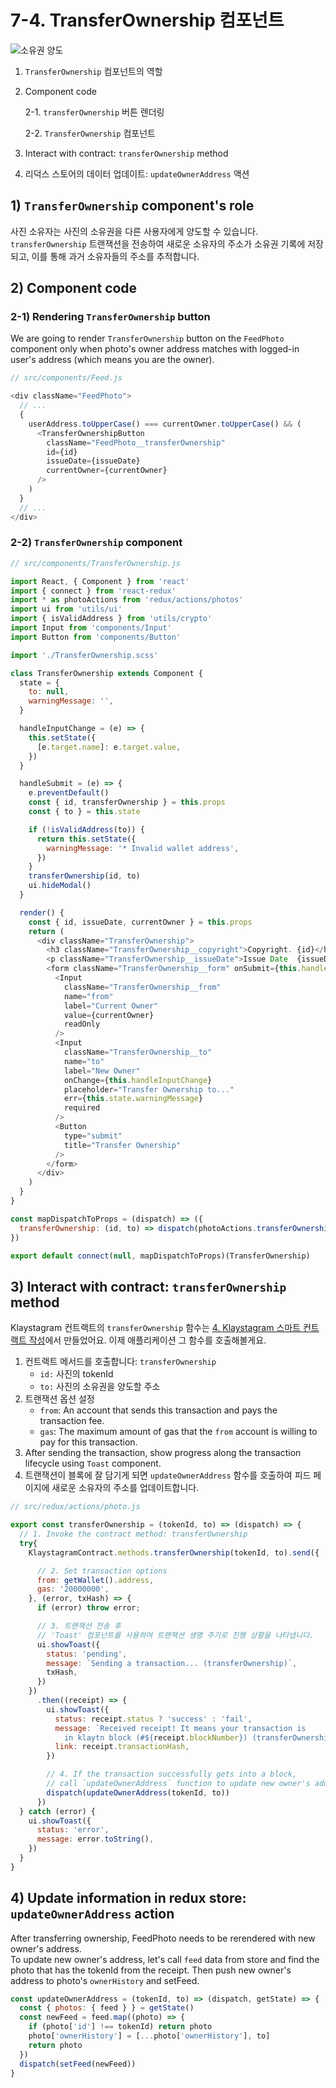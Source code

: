 # 7-4. TransferOwnership 컴포넌트

![소유권 양도](../../../../bapp/tutorials/klaystagram/images/klaystagram-transferownership.png)

1. `TransferOwnership` 컴포넌트의 역할
2.  Component code

    2-1. `transferOwnership` 버튼 렌더링

    2-2. `TransferOwnership` 컴포넌트
3. Interact with contract: `transferOwnership` method
4. 리덕스 스토어의 데이터 업데이트: `updateOwnerAddress` 액션

## 1) `TransferOwnership` component's role <a href="#1-transferownership-component-s-role" id="1-transferownership-component-s-role"></a>

사진 소유자는 사진의 소유권을 다른 사용자에게 양도할 수 있습니다. `transferOwnership` 트랜잭션을 전송하여 새로운 소유자의 주소가 소유권 기록에 저장되고, 이를 통해 과거 소유자들의 주소를 추적합니다.

## 2) Component code <a href="#2-component-code" id="2-component-code"></a>

### 2-1) Rendering `TransferOwnership` button <a href="#2-1-rendering-transferownership-button" id="2-1-rendering-transferownership-button"></a>

We are going to render `TransferOwnership` button on the `FeedPhoto` component only when photo's owner address matches with logged-in user's address (which means you are the owner).

```javascript
// src/components/Feed.js

<div className="FeedPhoto">
  // ...
  {
    userAddress.toUpperCase() === currentOwner.toUpperCase() && (
      <TransferOwnershipButton
        className="FeedPhoto__transferOwnership"
        id={id}
        issueDate={issueDate}
        currentOwner={currentOwner}
      />
    )
  }
  // ...
</div>
```

### 2-2) `TransferOwnership` component <a href="#2-2-transferownership-component" id="2-2-transferownership-component"></a>

```javascript
// src/components/TransferOwnership.js

import React, { Component } from 'react'
import { connect } from 'react-redux'
import * as photoActions from 'redux/actions/photos'
import ui from 'utils/ui'
import { isValidAddress } from 'utils/crypto'
import Input from 'components/Input'
import Button from 'components/Button'

import './TransferOwnership.scss'

class TransferOwnership extends Component {
  state = {
    to: null,
    warningMessage: '',
  }

  handleInputChange = (e) => {
    this.setState({
      [e.target.name]: e.target.value,
    })
  }

  handleSubmit = (e) => {
    e.preventDefault()
    const { id, transferOwnership } = this.props
    const { to } = this.state

    if (!isValidAddress(to)) {
      return this.setState({
        warningMessage: '* Invalid wallet address',
      })
    }
    transferOwnership(id, to)
    ui.hideModal()
  }

  render() {
    const { id, issueDate, currentOwner } = this.props
    return (
      <div className="TransferOwnership">
        <h3 className="TransferOwnership__copyright">Copyright. {id}</h3>
        <p className="TransferOwnership__issueDate">Issue Date  {issueDate}</p>
        <form className="TransferOwnership__form" onSubmit={this.handleSubmit}>
          <Input
            className="TransferOwnership__from"
            name="from"
            label="Current Owner"
            value={currentOwner}
            readOnly
          />
          <Input
            className="TransferOwnership__to"
            name="to"
            label="New Owner"
            onChange={this.handleInputChange}
            placeholder="Transfer Ownership to..."
            err={this.state.warningMessage}
            required
          />
          <Button
            type="submit"
            title="Transfer Ownership"
          />
        </form>
      </div>
    )
  }
}

const mapDispatchToProps = (dispatch) => ({
  transferOwnership: (id, to) => dispatch(photoActions.transferOwnership(id, to)),
})

export default connect(null, mapDispatchToProps)(TransferOwnership)
```

## 3) Interact with contract: `transferOwnership` method <a href="#3-interact-with-contract-transferownership-method" id="3-interact-with-contract-transferownership-method"></a>

Klaystagram 컨트랙트의 `transferOwnership` 함수는 [4. Klaystagram 스마트 컨트랙트 작성](../4.-write-klaystagram-smart-contract.md)에서 만들었어요. 이제 애플리케이션 그 함수를 호출해볼게요.

1. 컨트랙트 메서드를 호출합니다: `transferOwnership`
   * `id:` 사진의 tokenId
   * `to:` 사진의 소유권을 양도할 주소
2. 트랜잭션 옵션 설정
   * `from`: An account that sends this transaction and pays the transaction fee.
   * `gas`: The maximum amount of gas that the `from` account is willing to pay for this transaction.
3. After sending the transaction, show progress along the transaction lifecycle using `Toast` component.
4. 트랜잭션이 블록에 잘 담기게 되면 `updateOwnerAddress` 함수를 호출하여 피드 페이지에 새로운 소유자의 주소를 업데이트합니다.

```javascript
// src/redux/actions/photo.js

export const transferOwnership = (tokenId, to) => (dispatch) => {
  // 1. Invoke the contract method: transferOwnership
  try{
    KlaystagramContract.methods.transferOwnership(tokenId, to).send({

      // 2. Set transaction options
      from: getWallet().address,
      gas: '20000000',
    }, (error, txHash) => {
      if (error) throw error;

      // 3. 트랜잭션 전송 후 
      // 'Toast' 컴포넌트를 사용하여 트랜잭션 생명 주기로 진행 상황을 나타냅니다.
      ui.showToast({
        status: 'pending',
        message: `Sending a transaction... (transferOwnership)`,
        txHash,
      })
    })
      .then((receipt) => {
        ui.showToast({
          status: receipt.status ? 'success' : 'fail',
          message: `Received receipt! It means your transaction is
            in klaytn block (#${receipt.blockNumber}) (transferOwnership)`,
          link: receipt.transactionHash,
        })

        // 4. If the transaction successfully gets into a block,
        // call `updateOwnerAddress` function to update new owner's address into the feed page.
        dispatch(updateOwnerAddress(tokenId, to))
      })
  } catch (error) {
    ui.showToast({
      status: 'error',
      message: error.toString(),
    })
  }
}
```

## 4) Update information in redux store: `updateOwnerAddress` action <a href="#4-update-information-in-redux-store-updateowneraddress-action" id="4-update-information-in-redux-store-updateowneraddress-action"></a>

After transferring ownership, FeedPhoto needs to be rerendered with new owner's address.\
To update new owner's address, let's call `feed` data from store and find the photo that has the tokenId from the receipt. Then push new owner's address to photo's `ownerHistory` and setFeed.

```javascript
const updateOwnerAddress = (tokenId, to) => (dispatch, getState) => {
  const { photos: { feed } } = getState()
  const newFeed = feed.map((photo) => {
    if (photo['id'] !== tokenId) return photo
    photo['ownerHistory'] = [...photo['ownerHistory'], to]
    return photo
  })
  dispatch(setFeed(newFeed))
}
```
